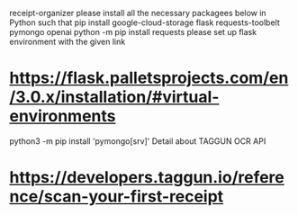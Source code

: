 receipt-organizer
please install all the necessary packagees below in Python such that
pip install google-cloud-storage flask requests-toolbelt pymongo openai
python -m pip install requests
please set up flask environment with the given link
# https://flask.palletsprojects.com/en/3.0.x/installation/#virtual-environments
python3 -m pip install 'pymongo[srv]'
Detail about TAGGUN OCR API
# https://developers.taggun.io/reference/scan-your-first-receipt


